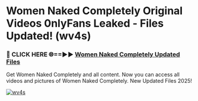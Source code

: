 # Women Naked Completely Original Videos 0nlyFans Leaked - Files Updated! (wv4s)

<h3>🔴 CLICK HERE 🌐==►► <a href="https://tinyurl.com/up5wt9bj" rel="nofollow">Women Naked Completely Updated Files</a></h3>

Get Women Naked Completely and all content. Now you can access all videos and pictures of Women Naked Completely. New Updated Files 2025!

[![wv4s](https://i.imgur.com/ABiUzMV.gif)](https://tinyurl.com/up5wt9bj)
